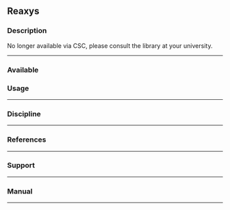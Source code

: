 ## Reaxys

### Description

No  longer available  via  CSC,  please consult  the  library at  your
university.

------------------------------------------------------------------------

### Available

### Usage

------------------------------------------------------------------------

### Discipline

------------------------------------------------------------------------

### References

------------------------------------------------------------------------

### Support

------------------------------------------------------------------------

### Manual

------------------------------------------------------------------------
